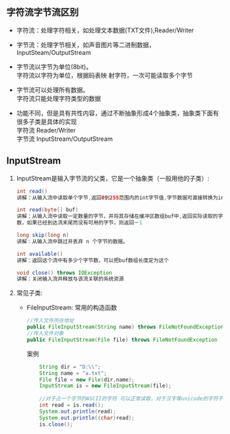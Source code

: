 ## 字符流字节流区别
- 字符流：处理字符相关，如处理文本数据(TXT文件),Reader/Writer
- 字节流：处理字节相关，如声音图片等二进制数据，InputSteam/OutputStream
- 字节流以字节为单位(8bit)。<br>字符流以字符为单位，根据码表映
射字符，一次可能读取多个字节
- 字节流可以处理所有数据。<br>字符流只能处理字符类型的数据

- 功能不同，但是具有共性内容，通过不断抽象形成4个抽象类，抽象类下⾯有很多⼦类是具体的实现
<br>字符流 Reader/Writer
<br>字节流 InputStream/OutputStream


## InputStream
1. InputStream是输⼊字节流的⽗类，它是⼀个抽象类（⼀般⽤他的⼦类）:

    ```java
    int read() 
    讲解：从输⼊流中读取单个字节,返回0到255范围内的int字节值,字节数据可直接转换为int类型, 如果已经到达流末尾⽽没有可⽤的字节，则返回－1

    int read(byte[] buf)
    讲解：从输⼊流中读取⼀定数量的字节，并将其存储在缓冲区数组buf中,返回实际读取的字节
    数，如果已经到达流末尾⽽没有可⽤的字节，则返回－1

    long skip(long n)
    讲解：从输⼊流中跳过并丢弃 n 个字节的数据。

    int available()
    讲解：返回这个流中有多少个字节数，可以把buf数组⻓度定为这个

    void close() throws IOException
    讲解：关闭输⼊流并释放与该流关联的系统资源
    ```

2. 常⻅⼦类: 
    - FileInputStream:
        常用的构造函数
        ```java
        //传⼊⽂件所在地址
        public FileInputStream(String name) throws FileNotFoundException
        //传⼊⽂件对象
        public FileInputStream(File file) throws FileNotFoundException
        ```

        案例
        ```java
            String dir = "D:\\";
            String name = "a.txt";
            File file = new File(dir,name);
            InputStream is = new FileInputStream(file);
            
            //对于占一个字节的ASCII的字符 可以正常读取，对于汉字等unicode的字符不能正常读取，只能以乱码形式显示
            int read = is.read();
            System.out.println(read);
            System.out.println((char)read);
            is.close();
        ```
    



